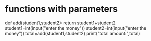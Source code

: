 # functions with parameters
def add(student1,student2):
    return student1+student2
student1=int(input("enter the money"))
student2=int(input("enter the money"))
total=add(student1,student2)
print("total amount:",total)
